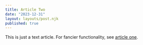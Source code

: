 ```yaml
---
title: Article Two
date: "2023-12-31"
layout: layouts/post.njk
published: true
---
```


This is just a text article. For fancier functionality, see [article one](/blog/2023-article-one).
